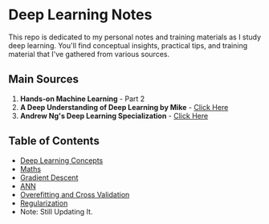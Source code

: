 # Deep Learning Notes

This repo is dedicated to my personal notes and training materials as I study deep learning. You'll find conceptual insights, practical tips, and training material that I've gathered from various sources.

## Main Sources

1. **Hands-on Machine Learning** - Part 2
2. **A Deep Understanding of Deep Learning by Mike** - [Click Here](https://www.udemy.com/course/deeplearning_x)
3. **Andrew Ng's Deep Learning Specialization** - [Click Here](https://www.coursera.org/specializations/deep-learning)

## Table of Contents

- [Deep Learning Concepts](https://github.com/Omarkhaled711/Deep_learning_Notes/tree/main/00-%20Deep%20Learning%20Concepts)
- [Maths](https://github.com/Omarkhaled711/Deep_learning_Notes/tree/main/01-Maths)
- [Gradient Descent](https://github.com/Omarkhaled711/Deep_learning_Notes/tree/main/02-Gradient%20Descent)
- [ANN](https://github.com/Omarkhaled711/Deep_learning_Notes/tree/main/03-ANN)
- [Overefitting and Cross Validation](https://github.com/Omarkhaled711/Deep_learning_Notes/tree/main/04-Overfitting_and_Cross-Validation)
- [Regularization](https://github.com/Omarkhaled711/Deep_learning_Notes/tree/main/05-Regularization)
- Note: Still Updating It.
